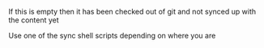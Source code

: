 

If this is empty then it has been checked out of git and not synced up with the content yet

Use one of the sync shell scripts depending on where you are

